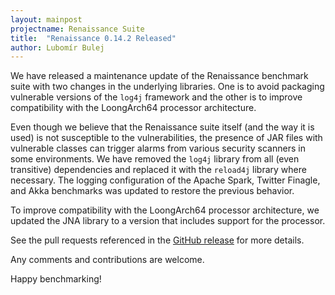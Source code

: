 ```yaml
---
layout: mainpost
projectname: Renaissance Suite
title:  "Renaissance 0.14.2 Released"
author: Lubomír Bulej
---
```


We have released a maintenance update of the Renaissance benchmark suite with
two changes in the underlying libraries. One is to avoid packaging vulnerable
versions of the `log4j` framework and the other is to improve compatibility 
with the LoongArch64 processor architecture.

Even though we believe that the Renaissance suite itself (and the way it is
used) is not susceptible to the vulnerabilities, the presence of JAR files with
vulnerable classes can trigger alarms from various security scanners in some
environments. We have removed the `log4j` library from all (even transitive)
dependencies and replaced it with the `reload4j` library where necessary. The
logging configuration of the Apache Spark, Twitter Finagle, and Akka benchmarks
was updated to restore the previous behavior.

To improve compatibility with the LoongArch64 processor architecture, we 
updated the JNA library to a version that includes support for the processor.

See the pull requests referenced in the [GitHub release](https://github.com/renaissance-benchmarks/renaissance/releases/tag/v0.14.2) for more details.


Any comments and contributions are welcome.

Happy benchmarking!
